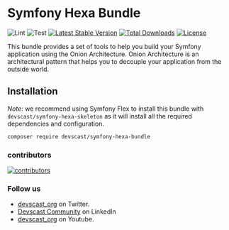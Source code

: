 # Symfony Hexa Bundle

![Lint](https://github.com/devscast-software/symfony-hexa-bundle/actions/workflows/lint.yaml/badge.svg)
![Test](https://github.com/devscast-software/symfony-hexa-bundle/actions/workflows/test.yaml/badge.svg)
[![Latest Stable Version](https://poser.pugx.org/devscast-software/symfony-hexa-bundle/version)](https://packagist.org/packages/devscast-software/symfony-hexa-bundle)
[![Total Downloads](https://poser.pugx.org/devscast-software/symfony-hexa-bundle/downloads)](https://packagist.org/packages/devscast-software/symfony-hexa-bundle)
[![License](https://poser.pugx.org/devscast-software/symfony-hexa-bundle/license)](https://packagist.org/packages/devscast-software/symfony-hexa-bundle)

This bundle provides a set of tools to help you build your Symfony application using the Onion Architecture.
Onion Architecture is an architectural pattern that helps you to decouple your application from the outside world.

## Installation
*Note*: we recommend using Symfony Flex to install this bundle with `devscast/symfony-hexa-skeleton` as it will install all the required dependencies and configuration.

```bash
composer require devscast/symfony-hexa-bundle
```

### contributors

<a href="https://github.com/devscast-software/symfony-hexa-bundle/graphs/contributors">
  <img src="https://contrib.rocks/image?repo=devscast-software/symfony-hexa-bundle" alt="contributors"/>
</a>

### Follow us
- [devscast_org](https://twitter.com/devscast_org) on Twitter.
- [Devscast Community](https://www.linkedin.com/company/devscast-community/) on LinkedIn
- [devscast_org](https://www.youtube.com/@devscast_org) on Youtube.

